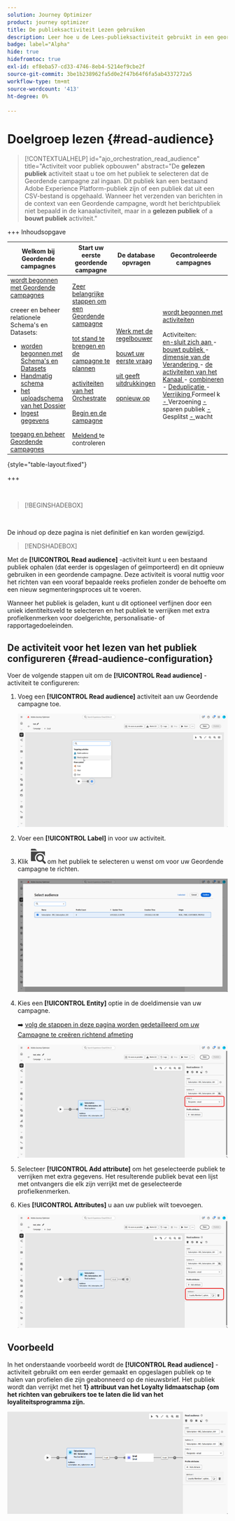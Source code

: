 ```yaml
---
solution: Journey Optimizer
product: journey optimizer
title: De publieksactiviteit Lezen gebruiken
description: Leer hoe u de Lees-publieksactiviteit gebruikt in een geordende campagne
badge: label="Alpha"
hide: true
hidefromtoc: true
exl-id: ef8eba57-cd33-4746-8eb4-5214ef9cbe2f
source-git-commit: 3be1b238962fa5d0e2f47b64f6fa5ab4337272a5
workflow-type: tm+mt
source-wordcount: '413'
ht-degree: 0%

---
```


# Doelgroep lezen {#read-audience}


>[!CONTEXTUALHELP]
>id="ajo_orchestration_read_audience"
>title="Activiteit voor publiek opbouwen"
>abstract="De **gelezen publiek** activiteit staat u toe om het publiek te selecteren dat de Geordende campagne zal ingaan. Dit publiek kan een bestaand Adobe Experience Platform-publiek zijn of een publiek dat uit een CSV-bestand is opgehaald. Wanneer het verzenden van berichten in de context van een Geordende campagne, wordt het berichtpubliek niet bepaald in de kanaalactiviteit, maar in a **gelezen publiek** of a **bouwt publiek** activiteit."


+++ Inhoudsopgave

| Welkom bij Geordende campagnes | Start uw eerste geordende campagne | De database opvragen | Gecontroleerde campagnes |
|---|---|---|---|
| [ wordt begonnen met Geordende campagnes ](../gs-orchestrated-campaigns.md)<br/><br/> creeer en beheer relationele Schema&#39;s en Datasets:</br> <ul><li>[ worden begonnen met Schema&#39;s en Datasets ](../gs-schemas.md)</li><li>[ Handmatig schema ](../manual-schema.md)</li><li>[ het uploadschema van het Dossier ](../file-upload-schema.md)</li><li>[ Ingest gegevens ](../ingest-data.md)</li></ul>[ toegang en beheer Geordende campagnes ](../access-manage-orchestrated-campaigns.md) | [ Zeer belangrijke stappen om een Geordende campagne ](../gs-campaign-creation.md)<br/><br/>[ tot stand te brengen en de campagne te plannen ](../create-orchestrated-campaign.md)<br/><br/>[ activiteiten van het Orchestrate ](../orchestrate-activities.md)<br/><br/>[ Begin en de campagne ](../start-monitor-campaigns.md)<br/><br/>[ Meldend ](../reporting-campaigns.md) te controleren | [ Werk met de regelbouwer ](../orchestrated-rule-builder.md)<br/><br/>[ bouwt uw eerste vraag ](../build-query.md)<br/><br/>[ uit geeft uitdrukkingen ](../edit-expressions.md)<br/><br/>[ opnieuw op ](../retarget.md) | [ wordt begonnen met activiteiten ](about-activities.md)<br/><br/> Activiteiten:<br/>[ en-sluit zich aan ](and-join.md) - [ bouwt publiek ](build-audience.md) - [ dimensie van de Verandering ](change-dimension.md) - [ de activiteiten van het Kanaal ](channels.md) - [ combineren ](combine.md) - [ Deduplicatie ](deduplication.md) - [ Verrijking ](enrichment.md) Formeel k [ - ](fork.md) Verzoening [ - ](reconciliation.md) sparen publiek [ - ](save-audience.md) Gesplitst [ - ](split.md) wacht [](wait.md) |

{style="table-layout:fixed"}

+++


<br/>

>[!BEGINSHADEBOX]

</br>

De inhoud op deze pagina is niet definitief en kan worden gewijzigd.

>[!ENDSHADEBOX]

Met de **[!UICONTROL Read audience]** -activiteit kunt u een bestaand publiek ophalen (dat eerder is opgeslagen of geïmporteerd) en dit opnieuw gebruiken in een geordende campagne. Deze activiteit is vooral nuttig voor het richten van een vooraf bepaalde reeks profielen zonder de behoefte om een nieuw segmenteringsproces uit te voeren.

Wanneer het publiek is geladen, kunt u dit optioneel verfijnen door een uniek identiteitsveld te selecteren en het publiek te verrijken met extra profielkenmerken voor doelgerichte, personalisatie- of rapportagedoeleinden.

## De activiteit voor het lezen van het publiek configureren {#read-audience-configuration}

Voer de volgende stappen uit om de **[!UICONTROL Read audience]** -activiteit te configureren:

1. Voeg een **[!UICONTROL Read audience]** activiteit aan uw Geordende campagne toe.

   ![](../assets/read-audience-1.png)

1. Voer een **[!UICONTROL Label]** in voor uw activiteit.

1. Klik ![ pictogram van het omslagonderzoek ](../assets/do-not-localize/folder-search.svg) om het publiek te selecteren u wenst om voor uw Geordende campagne te richten.

   ![](../assets/read-audience-2.png)

1. Kies een **[!UICONTROL Entity&#x200B;]** optie in de doeldimensie van uw campagne.

   ➡️ [ volg de stappen in deze pagina worden gedetailleerd om uw Campagne te creëren richtend afmeting ](../target-dimension.md)

   ![](../assets/read-audience-3.png)

1. Selecteer **[!UICONTROL Add attribute]** om het geselecteerde publiek te verrijken met extra gegevens. Het resulterende publiek bevat een lijst met ontvangers die elk zijn verrijkt met de geselecteerde profielkenmerken.

1. Kies **[!UICONTROL Attributes]** u aan uw publiek wilt toevoegen.

   ![](../assets/read-audience-4.png)

## Voorbeeld

In het onderstaande voorbeeld wordt de **[!UICONTROL Read audience]** -activiteit gebruikt om een eerder gemaakt en opgeslagen publiek op te halen van profielen die zijn geabonneerd op de nieuwsbrief. Het publiek wordt dan verrijkt met het **1} attribuut van het Loyalty lidmaatschap {om het richten van gebruikers toe te laten die lid van het loyaliteitsprogramma zijn.**

![](../assets/read-audience-5.png)
